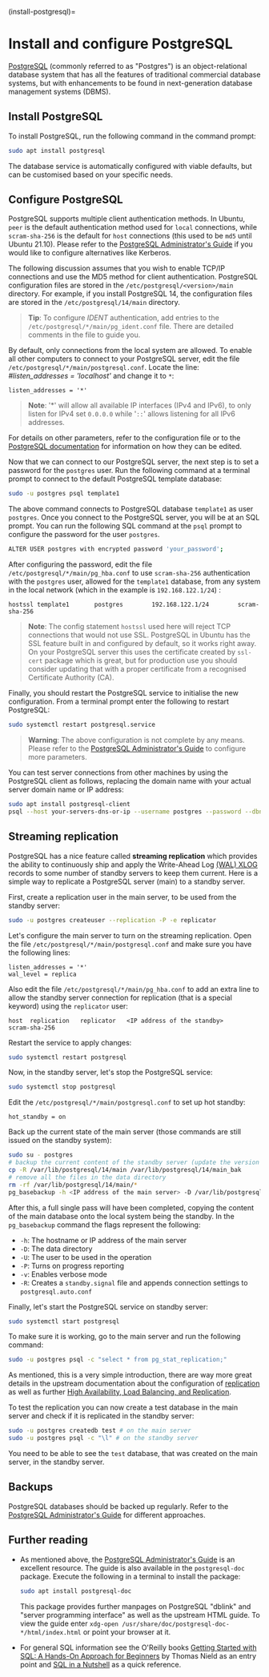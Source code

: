 (install-postgresql)=
# Install and configure PostgreSQL

[PostgreSQL](https://www.postgresql.org/) (commonly referred to as "Postgres") is an object-relational database system that has all the features of traditional commercial database systems, but with enhancements to be found in next-generation database management systems (DBMS).

## Install PostgreSQL

To install PostgreSQL, run the following command in the command prompt:

```bash
sudo apt install postgresql
```

The database service is automatically configured with viable defaults, but can be customised based on your specific needs.

## Configure PostgreSQL

PostgreSQL supports multiple client authentication methods. In Ubuntu, `peer` is the default authentication method used for `local` connections, while `scram-sha-256` is the default for `host` connections (this used to be `md5` until Ubuntu 21.10). Please refer to the [PostgreSQL Administrator's Guide](http://www.postgresql.org/docs/current/static/admin.html) if you would like to configure alternatives like Kerberos.

The following discussion assumes that you wish to enable TCP/IP connections and use the MD5 method for client authentication. PostgreSQL configuration files are stored in the `/etc/postgresql/<version>/main` directory. For example, if you install PostgreSQL 14, the configuration files are stored in the `/etc/postgresql/14/main` directory.

> **Tip**:
> To configure *IDENT* authentication, add entries to the `/etc/postgresql/*/main/pg_ident.conf` file. There are detailed comments in the file to guide you.

By default, only connections from the local system are allowed. To enable all other computers to connect to your PostgreSQL server, edit the file `/etc/postgresql/*/main/postgresql.conf`. Locate the line: *\#listen\_addresses = 'localhost'* and change it to `*`:

```text
listen_addresses = '*'
```

> **Note**:
> '*' will allow all available IP interfaces (IPv4 and IPv6), to only listen for IPv4 set `0.0.0.0` while '`::`' allows listening for all IPv6 addresses.

For details on other parameters, refer to the configuration file or to the [PostgreSQL documentation](https://www.postgresql.org/docs/) for information on how they can be edited.

Now that we can connect to our PostgreSQL server, the next step is to set a password for the `postgres` user. Run the following command at a terminal prompt to connect to the default PostgreSQL template database:

```bash
sudo -u postgres psql template1
```

The above command connects to PostgreSQL database `template1` as user `postgres`. Once you connect to the PostgreSQL server, you will be at an SQL prompt. You can run the following SQL command at the `psql` prompt to configure the password for the user `postgres`.

```bash
ALTER USER postgres with encrypted password 'your_password';
```

After configuring the password, edit the file `/etc/postgresql/*/main/pg_hba.conf` to use `scram-sha-256` authentication with the `postgres` user, allowed for the `template1` database, from any system in the local network (which in the example is `192.168.122.1/24`) :

```text
hostssl template1       postgres        192.168.122.1/24        scram-sha-256
```

> **Note**:
> The config statement `hostssl` used here will reject TCP connections that would not use SSL. PostgreSQL in Ubuntu has the SSL feature built in and configured by default, so it works right away. On your PostgreSQL server this uses the certificate created by `ssl-cert` package which is great, but for production use you should consider updating that with a proper certificate from a recognised Certificate Authority (CA).

Finally, you should restart the PostgreSQL service to initialise the new configuration. From a terminal prompt enter the following to restart PostgreSQL:

```bash
sudo systemctl restart postgresql.service
``` 

> **Warning**:
> The above configuration is not complete by any means. Please refer to the [PostgreSQL Administrator's Guide](http://www.postgresql.org/docs/current/static/admin.html) to configure more parameters.

You can test server connections from other machines by using the PostgreSQL client as follows, replacing the domain name with your actual server domain name or IP address:

```bash
sudo apt install postgresql-client
psql --host your-servers-dns-or-ip --username postgres --password --dbname template1
```

## Streaming replication

PostgreSQL has a nice feature called **streaming replication** which provides the ability to continuously ship and apply the Write-Ahead Log [(WAL) XLOG](http://www.postgresql.org/docs/current/static/wal.html) records to some number of standby servers to keep them current. Here is a simple way to replicate a PostgreSQL server (main) to a standby server.

First, create a replication user in the main server, to be used from the standby server:

```bash
sudo -u postgres createuser --replication -P -e replicator
```

Let's configure the main server to turn on the streaming replication. Open the file `/etc/postgresql/*/main/postgresql.conf` and make sure you have the following lines:

```text
listen_addresses = '*'
wal_level = replica
```

Also edit the file `/etc/postgresql/*/main/pg_hba.conf` to add an extra line to allow the standby server connection for replication (that is a special keyword) using the `replicator` user:

```text
host  replication   replicator   <IP address of the standby>      scram-sha-256
```

Restart the service to apply changes:

```bash
sudo systemctl restart postgresql
```

Now, in the standby server, let's stop the PostgreSQL service:

```bash
sudo systemctl stop postgresql
```

Edit the `/etc/postgresql/*/main/postgresql.conf` to set up hot standby:

```text
hot_standby = on
```

Back up the current state of the main server (those commands are still issued on the standby system):

```bash
sudo su - postgres
# backup the current content of the standby server (update the version of your postgres accordingly)
cp -R /var/lib/postgresql/14/main /var/lib/postgresql/14/main_bak
# remove all the files in the data directory
rm -rf /var/lib/postgresql/14/main/*
pg_basebackup -h <IP address of the main server> -D /var/lib/postgresql/14/main -U replicator -P -v -R
```

After this, a full single pass will have been completed, copying the content of the main database onto the local system being the standby. In the `pg_basebackup` command the flags represent the following:

* `-h`: The hostname or IP address of the main server
* `-D`: The data directory
* `-U`: The user to be used in the operation
* `-P`: Turns on progress reporting
* `-v`: Enables verbose mode
* `-R`: Creates a `standby.signal` file and appends connection settings to `postgresql.auto.conf`

Finally, let's start the PostgreSQL service on standby server:

```bash
sudo systemctl start postgresql
```

To make sure it is working, go to the main server and run the following command:

```bash
sudo -u postgres psql -c "select * from pg_stat_replication;"
```

As mentioned, this is a very simple introduction, there are way more great details in the upstream documentation about the configuration of [replication](https://www.postgresql.org/docs/current/static/runtime-config-replication.html) as well as further [High Availability, Load Balancing, and Replication](https://www.postgresql.org/docs/current/static/high-availability.html).

To test the replication you can now create a test database in the main server and check if it is replicated in the standby server:

```bash
sudo -u postgres createdb test # on the main server
sudo -u postgres psql -c "\l" # on the standby server
```

You need to be able to see the `test` database, that was created on the main server, in the standby server.

## Backups

PostgreSQL databases should be backed up regularly. Refer to the [PostgreSQL Administrator's Guide](http://www.postgresql.org/docs/current/static/backup.html) for different approaches.

## Further reading

- As mentioned above, the [PostgreSQL Administrator's Guide](http://www.postgresql.org/docs/current/static/admin.html) is an excellent resource. The guide is also available in the `postgresql-doc` package. Execute the following in a terminal to install the package:
 
  ```bash
  sudo apt install postgresql-doc
  ```

  This package provides further manpages on PostgreSQL  "dblink" and "server programming interface" as well as the upstream HTML guide. To view the guide enter `xdg-open /usr/share/doc/postgresql-doc-*/html/index.html` or point your browser at it.

- For general SQL information see the O'Reilly books [Getting Started with SQL: A Hands-On Approach for Beginners](http://shop.oreilly.com/product/0636920044994.do) by Thomas Nield as an entry point and [SQL in a Nutshell](http://shop.oreilly.com/product/9780596518851.do) as a quick reference.
